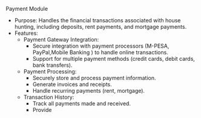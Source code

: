  Payment Module

*   Purpose:  Handles the financial transactions associated with house hunting, including deposits, rent payments, and mortgage payments.
*   Features:
    *   Payment Gateway Integration:
        *   Secure integration with payment processors (M-PESA, PayPal,Mobile Banking ) to handle online transactions.
        *   Support for multiple payment methods (credit cards, debit cards, bank transfers).
    *   Payment Processing:
        *   Securely store and process payment information.
        *   Generate invoices and receipts.
        *   Handle recurring payments (rent, mortgage).
    *   Transaction History:
        *   Track all payments made and received.
        *   Provide
